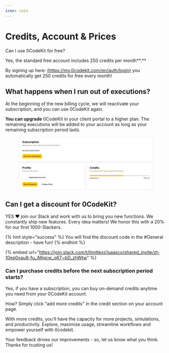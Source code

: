 ```yaml
---
icon: coin
---
```


# Credits, Account & Prices

Can I use 0CodeKit for free?

Yes, the standard free account includes 250 credits per month**.**

By signing up here: [(https://my.0codekit.com/en/auth/login)](https://my.1saas.co) you automatically get 250 credits for free every month!

## What happens when I run out of executions?

At the beginning of the new billing cycle, we will reactivate your subscription, and you can use 0CodeKit again.

**You can upgrade** 0CodeKit in your client portal to a higher plan. The remaining executions will be added to your account as long as your remaining subscription period lasts.

<figure><img src="../.gitbook/assets/user_panel.png" alt=""><figcaption></figcaption></figure>

## Can I get a discount for 0CodeKit?

YES ❤️ join our Slack and work with us to bring you new functions. We constantly ship new features. Every idea matters! We honor this with a 20% for our first 1000-Slackers.

{% hint style="success" %}
You will find the discount code in the #General description - have fun!
{% endhint %}

{% embed url="https://join.slack.com/t/limitless1saasco/shared_invite/zt-10ep0xau8-fu_iMjqcw_o67~bD_zhWtw" %}

### Can I purchase credits before the next subscription period starts?

Yes, if you have a subscription, you can buy on-demand credits anytime you need from your 0CodeKit account.

How? Simply click "add more credits" in the credit section on your account page.

With more credits, you'll have the capacity for more projects, simulations, and productivity. Explore, maximize usage, streamline workflows and empower yourself with 0codekit.

Your feedback drives our improvements - so, let us know what you think. Thanks for trusting us!
